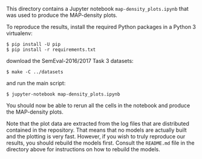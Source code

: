 This directory contains a Jupyter notebook `map-density_plots.ipynb` that
was used to produce the MAP-density plots.

To reproduce the results, install the required Python packages in a Python 3
virtualenv:

    $ pip install -U pip
    $ pip install -r requirements.txt

download the SemEval-2016/2017 Task 3 datasets:

    $ make -C ../datasets

and run the main script:

    $ jupyter-notebook map-density_plots.ipynb

You should now be able to rerun all the cells in the notebook and produce the
MAP-density plots.

Note that the plot data are extracted from the log files that are distributed
contained in the repository. That means that no models are actually built and
the plotting is very fast. However, if you wish to truly reproduce our results,
you should rebuild the models first. Consult the `README.md` file in the
directory above for instructions on how to rebuild the models.
